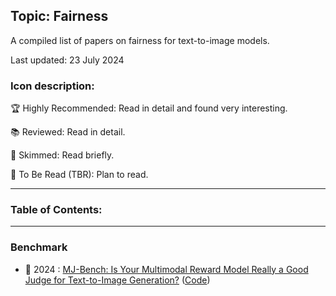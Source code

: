 ## Topic: Fairness

A compiled list of papers on fairness for text-to-image models.

Last updated: 23 July 2024

### Icon description:

🏆 Highly Recommended: Read in detail and found very interesting.

📚 Reviewed: Read in detail.

📝 Skimmed: Read briefly.

📅 To Be Read (TBR): Plan to read.

----

### Table of Contents:

----

### Benchmark

* 📅 2024 : [MJ-Bench: Is Your Multimodal Reward Model Really a Good Judge for Text-to-Image Generation?](https://arxiv.org/pdf/2407.04842) ([Code](https://github.com/MJ-Bench/MJ-Bench))<br>